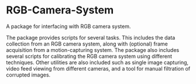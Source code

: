 # RGB-Camera-System

A package for interfacing with RGB camera system.
&nbsp;

The package provides scripts for several tasks. This includes the data collection from an RGB camera system, along with (optional) frame acquisition from a motion-capturing system. The package also includes several scripts for calibrating the RGB camera system using different techniques. Other utilities are also included such as single image capturing, video feed viewing from different cameras, and a tool for manual filtration of corrupted images.
